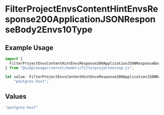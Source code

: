 # FilterProjectEnvsContentHintEnvsResponse200ApplicationJSONResponseBody2Envs10Type

## Example Usage

```typescript
import {
  FilterProjectEnvsContentHintEnvsResponse200ApplicationJSONResponseBody2Envs10Type,
} from "@simplesagar/vercel/models/filterprojectenvsop.js";

let value: FilterProjectEnvsContentHintEnvsResponse200ApplicationJSONResponseBody2Envs10Type =
    "postgres-host";
```

## Values

```typescript
"postgres-host"
```